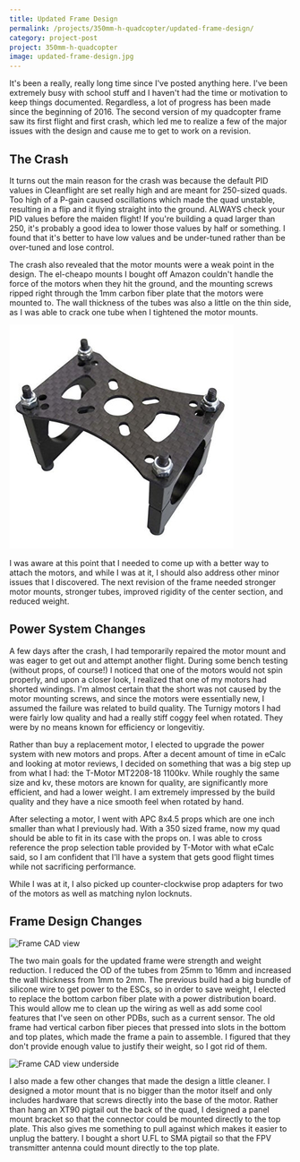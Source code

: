 ```yaml
---
title: Updated Frame Design
permalink: /projects/350mm-h-quadcopter/updated-frame-design/
category: project-post
project: 350mm-h-quadcopter
image: updated-frame-design.jpg
---
```


It's been a really, really long time since I've posted anything here. I've been extremely busy with school stuff and I haven't had the time or motivation to keep things documented. Regardless, a lot of progress has been made since the beginning of 2016. The second version of my quadcopter frame saw its first flight and first crash, which led me to realize a few of the major issues with the design and cause me to get to work on a revision.


## The Crash

It turns out the main reason for the crash was because the default PID values in Cleanflight are set really high and are meant for 250-sized quads. Too high of a P-gain caused oscillations which made the quad unstable, resulting in a flip and it flying straight into the ground. ALWAYS check your PID values before the maiden flight! If you're building a quad larger than 250, it's probably a good idea to lower those values by half or something. I found that it's better to have low values and be under-tuned rather than be over-tuned and lose control.

The crash also revealed that the motor mounts were a weak point in the design. The el-cheapo mounts I bought off Amazon couldn't handle the force of the motors when they hit the ground, and the mounting screws ripped right through the 1mm carbon fiber plate that the motors were mounted to. The wall thickness of the tubes was also a little on the thin side, as I was able to crack one tube when I tightened the motor mounts.

![Motor mount](/img/content/350mm-h-quadcopter/updated-frame-design/motor-mount.jpg)

I was aware at this point that I needed to come up with a better way to attach the motors, and while I was at it, I should also address other minor issues that I discovered. The next revision of the frame needed stronger motor mounts, stronger tubes, improved rigidity of the center section, and reduced weight.


## Power System Changes

A few days after the crash, I had temporarily repaired the motor mount and was eager to get out and attempt another flight. During some bench testing (without props, of course!) I noticed that one of the motors would not spin properly, and upon a closer look, I realized that one of my motors had shorted windings. I'm almost certain that the short was not caused by the motor mounting screws, and since the motors were essentially new, I assumed the failure was related to build quality. The Turnigy motors I had were fairly low quality and had a really stiff coggy feel when rotated. They were by no means known for efficiency or longevitiy.

Rather than buy a replacement motor, I elected to upgrade the power system with new motors and props. After a decent amount of time in eCalc and looking at motor reviews, I decided on something that was a big step up from what I had: the T-Motor MT2208-18 1100kv. While roughly the same size and kv, these motors are known for quality, are significantly more efficient, and had a lower weight. I am extremely impressed by the build quality and they have a nice smooth feel when rotated by hand.

After selecting a motor, I went with APC 8x4.5 props which are one inch smaller than what I previously had. With a 350 sized frame, now my quad should be able to fit in its case with the props on. I was able to cross reference the prop selection table provided by T-Motor with what eCalc said, so I am confident that I'll have a system that gets good flight times while not sacrificing performance.

While I was at it, I also picked up counter-clockwise prop adapters for two of the motors as well as matching nylon locknuts.


## Frame Design Changes

![Frame CAD view](/img/content/350mm-h-quadcopter/frame-cad-view.jpg)

The two main goals for the updated frame were strength and weight reduction. I reduced the OD of the tubes from 25mm to 16mm and increased the wall thickness from 1mm to 2mm. The previous build had a big bundle of silicone wire to get power to the ESCs, so in order to save weight, I elected to replace the bottom carbon fiber plate with a power distribution board. This would allow me to clean up the wiring as well as add some cool features that I've seen on other PDBs, such as a current sensor. The old frame had vertical carbon fiber pieces that pressed into slots in the bottom and top plates, which made the frame a pain to assemble. I figured that they don't provide enough value to justify their weight, so I got rid of them.

![Frame CAD view underside](/img/content/350mm-h-quadcopter/frame-cad-view-underside.jpg)

I also made a few other changes that made the design a little cleaner. I designed a motor mount that is no bigger than the motor itself and only includes hardware that screws directly into the base of the motor. Rather than hang an XT90 pigtail out the back of the quad, I designed a panel mount bracket so that the connector could be mounted directly to the top plate. This also gives me something to pull against which makes it easier to unplug the battery. I bought a short U.FL to SMA pigtail so that the FPV transmitter antenna could mount directly to the top plate.
